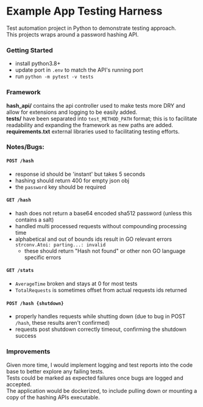 # Example App Testing Harness  
Test automation project in Python to demonstrate testing approach.  
This projects wraps around a password hashing API.  

### Getting Started
- install python3.8+  
- update port in `.env` to match the API's running port
- run `python -m pytest -v tests`

### Framework 
**hash_api/** contains the api controller used to make tests more DRY 
and allow for extensions and logging to be easily added.  
**tests/** have been separated into `test_METHOD_PATH` format;
this is to facilitate readability and expanding the framework as new paths are added.  
**requirements.txt** external libraries used to facilitating testing efforts.

### Notes/Bugs:
#### `POST /hash` 
 - response id should be 'instant' but takes 5 seconds
 - hashing should return 400 for empty json obj
 - the `password` key should be required  
#### `GET /hash` 
 - hash does not return a base64 encoded sha512 password (unless this contains a salt)
 - handled multi processed requests without compounding processing time
 - alphabetical and out of bounds ids result in GO relevant errors `strconv.Atoi: parting...: invalid`
   - these should return "Hash not found" or other non GO language specific errors
#### `GET /stats` 
 - `AverageTime` broken and stays at 0 for most tests
 - `TotalRequests` is sometimes offset from actual requests ids returned
#### `POST /hash {shutdown}`
 - properly handles requests while shutting down (due to bug in POST `/hash`, these results aren't confirmed)
 - requests post shutdown correctly timeout, confirming the shutdown success

### Improvements
Given more time, I would implement logging and test reports into the code base to better explore any failing tests.  
Tests could be marked as expected failures once bugs are logged and accepted.  
The application would be dockerized, to include pulling down or mounting a copy of the hashing APIs executable.  
